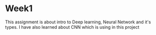 # Week1
This assignment is about intro to Deep learning, Neural Network and it's types. I have also learned about CNN which is using in this project
